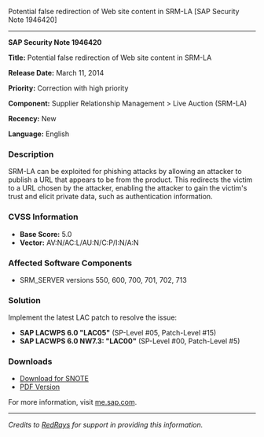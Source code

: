 Potential false redirection of Web site content in SRM-LA [SAP Security Note 1946420]

---

**SAP Security Note 1946420**

**Title:** Potential false redirection of Web site content in SRM-LA

**Release Date:** March 11, 2014

**Priority:** Correction with high priority

**Component:** Supplier Relationship Management > Live Auction (SRM-LA)

**Recency:** New

**Language:** English

### Description

SRM-LA can be exploited for phishing attacks by allowing an attacker to publish a URL that appears to be from the product. This redirects the victim to a URL chosen by the attacker, enabling the attacker to gain the victim's trust and elicit private data, such as authentication information.

### CVSS Information

- **Base Score:** 5.0
- **Vector:** AV:N/AC:L/AU:N/C:P/I:N/A:N

### Affected Software Components

- SRM_SERVER versions 550, 600, 700, 701, 702, 713

### Solution

Implement the latest LAC patch to resolve the issue:

- **SAP LACWPS 6.0 "LAC05"** (SP-Level #05, Patch-Level #15)
- **SAP LACWPS 6.0 NW7.3: "LAC00"** (SP-Level #00, Patch-Level #5)

### Downloads

- [Download for SNOTE](https://notesdownloads.sap.com/note/0040000017767802017)
- [PDF Version](https://userapps.support.sap.com/sap/support/sfm/notes/print/0001946420?language=en-US&token=648410E8C4DD479025C48FEBC4533266)

For more information, visit [me.sap.com](https://me.sap.com/).

---

*Credits to [RedRays](https://redrays.io) for support in providing this information.*